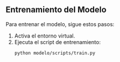 ## Entrenamiento del Modelo

Para entrenar el modelo, sigue estos pasos:
1. Activa el entorno virtual.
2. Ejecuta el script de entrenamiento:
   ```bash
   python modelo/scripts/train.py